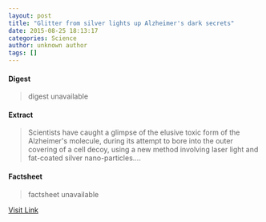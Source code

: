 ```yaml
---
layout: post
title: "Glitter from silver lights up Alzheimer's dark secrets"
date: 2015-08-25 18:13:17
categories: Science
author: unknown author
tags: []
---
```



#### Digest
>digest unavailable

#### Extract
>Scientists have caught a glimpse of the elusive toxic form of the Alzheimer's molecule, during its attempt to bore into the outer covering of a cell decoy, using a new method involving laser light and fat-coated silver nano-particles....

#### Factsheet
>factsheet unavailable

[Visit Link](http://www.sciencedaily.com/releases/2015/08/150825141317.htm)


